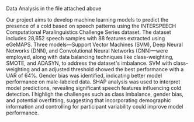 Data Analysis in the file attached above



Our project aims to develop machine learning models to predict the presence of a cold based on speech patterns using the INTERSPEECH Computational Paralinguistics Challenge Series dataset. The dataset includes 28,652 speech samples with 88 features extracted using eGeMAPS. Three models—Support Vector Machines (SVM), Deep Neural Networks (DNN), and Convolutional Neural Networks (CNN)—were employed, along with data balancing techniques like class-weighting, SMOTE, and ADASYN, to address the dataset's imbalance. SVM with class-weighting and an adjusted threshold showed the best performance with a UAR of 64%. Gender bias was identified, indicating better model performance on male-labeled data. SHAP analysis was used to interpret model predictions, revealing significant speech features influencing cold detection. I highligh the challenges such as class imbalance, gender bias, and potential overfitting, suggesting that incorporating demographic information and controlling for participant variability could improve model performance.
